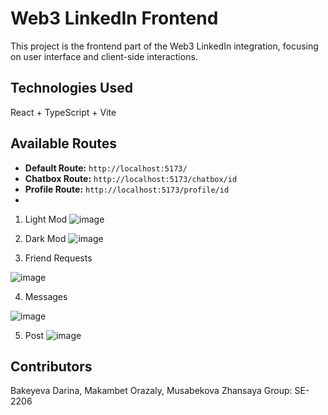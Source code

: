 
# Web3 LinkedIn Frontend

This project is the frontend part of the Web3 LinkedIn integration, focusing on user interface and client-side interactions.

## Technologies Used

React + TypeScript + Vite

## Available Routes
- **Default Route:** `http://localhost:5173/`
- **Chatbox Route:** `http://localhost:5173/chatbox/id`
- **Profile Route:** `http://localhost:5173/profile/id`
- 
1. Light Mod
   ![image](https://github.com/vuilae/web3-linkedIn/assets/114561182/ab5f5504-562c-4d01-a5cc-a9448108ec4c)

2. Dark Mod
   ![image](https://github.com/vuilae/web3-linkedIn/assets/114561182/d239c093-4e61-462f-aac9-54ca60e24ac5)

3. Friend Requests
   
 ![image](https://github.com/vuilae/web3-linkedIn/assets/114561182/f626ab1d-1a06-4582-9a41-232c885dfda1)

4. Messages
   
 ![image](https://github.com/vuilae/web3-linkedIn/assets/114561182/f3e01b80-6f08-462a-a2d8-fdc44d49394d)

5. Post 
![image](https://github.com/vuilae/web3-linkedIn/assets/114561182/d390f2ea-2450-4624-8baf-40d8931e3a52)

## Contributors
Bakeyeva Darina, Makambet Orazaly, Musabekova Zhansaya
Group: SE-2206
